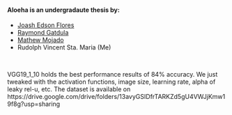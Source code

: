 <h4>Aloeha is an undergradaute thesis by: </h4>

 <ul>
 <li><a href="https://github.com/Jedflo">Joash Edson Flores</a></li>
 <li><a href="https://github.com/Exqst">Raymond Gatdula</a></li>
 <li><a href="https://github.com/MachuMachu">Mathew Mojado</a></li>
 <li>Rudolph Vincent Sta. Maria (Me)</li>
  </ul>
  <br/>
<p>
VGG19_1_10 holds the best performance results of 84% accuracy. We just tweaked with the activation functions, image size, learning rate, alpha of leaky rel-u, etc. The dataset is available on https://drive.google.com/drive/folders/13avyGSIDfrTARKZd5gU4VWJjKmw19f8g?usp=sharing
</p>
